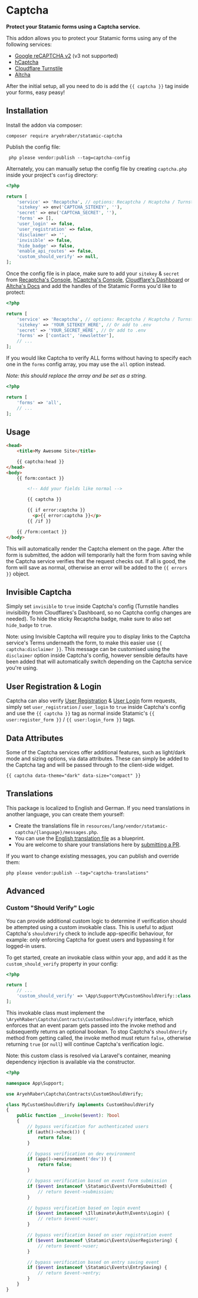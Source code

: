 # Captcha

**Protect your Statamic forms using a Captcha service.**

This addon allows you to protect your Statamic forms using any of the following services:
- [Google reCAPTCHA v2](https://developers.google.com/recaptcha/intro) (v3 not supported)
- [hCaptcha](https://hcaptcha.com/?r=eaeeea7cd23c)
- [Cloudflare Turnstile](https://developers.cloudflare.com/turnstile)
- [Altcha](https://altcha.org)

After the initial setup, all you need to do is add the `{{ captcha }}` tag inside your forms, easy peasy!

## Installation

Install the addon via composer:

```
composer require aryehraber/statamic-captcha
```

Publish the config file:

```
 php please vendor:publish --tag=captcha-config
```

Alternately, you can manually setup the config file by creating `captcha.php` inside your project's `config` directory:

```php
<?php

return [
    'service' => 'Recaptcha', // options: Recaptcha / Hcaptcha / Turnstile / Altcha
    'sitekey' => env('CAPTCHA_SITEKEY', ''),
    'secret' => env('CAPTCHA_SECRET', ''),
    'forms' => [],
    'user_login' => false,
    'user_registration' => false,
    'disclaimer' => '',
    'invisible' => false,
    'hide_badge' => false,
    'enable_api_routes' => false,
    'custom_should_verify' => null,
];
```

Once the config file is in place, make sure to add your `sitekey` & `secret` from [Recaptcha's Console](https://www.google.com/recaptcha/admin), [hCaptcha's Console](https://dashboard.hcaptcha.com/sites), [Cloudflare's Dashboard](https://dash.cloudflare.com) or [Altcha's Docs](https://altcha.org/docs/api/api_keys/) and add the handles of the Statamic Forms you'd like to protect:

```php
<?php

return [
    'service' => 'Recaptcha', // options: Recaptcha / Hcaptcha / Turnstile / Altcha
    'sitekey' => 'YOUR_SITEKEY_HERE', // Or add to .env
    'secret' => 'YOUR_SECRET_HERE', // Or add to .env
    'forms' => ['contact', 'newsletter'],
    // ...
];
```

If you would like Captcha to verify ALL forms without having to specify each one in the `forms` config array, you may use the `all` option instead.

_Note: this should replace the array and be set as a string._

```php
<?php

return [
    'forms' => 'all',
    // ...
];
```

## Usage

```html
<head>
    <title>My Awesome Site</title>

    {{ captcha:head }}
</head>
<body>
    {{ form:contact }}

        <!-- Add your fields like normal -->

        {{ captcha }}

        {{ if error:captcha }}
          <p>{{ error:captcha }}</p>
        {{ /if }}

    {{ /form:contact }}
</body>
```

This will automatically render the Captcha element on the page. After the form is submitted, the addon will temporarily halt the form from saving while the Captcha service verifies that the request checks out. If all is good, the form will save as normal, otherwise an error will be added to the `{{ errors }}` object.

## Invisible Captcha

Simply set `invisible` to `true` inside Captcha's config (Turnstile handles invisibility from Cloudflares's Dashboard, so no Captcha config changes are needed). To hide the sticky Recaptcha badge, make sure to also set `hide_badge` to `true`.

Note: using Invisible Captcha will require you to display links to the Captcha service's Terms underneath the form, to make this easier use `{{ captcha:disclaimer }}`. This message can be customised using the `disclaimer` option inside Captcha's config, however sensible defaults have been added that will automatically switch depending on the Captcha service you're using.

## User Registration & Login

Captcha can also verify [User Registration](https://statamic.dev/tags/user-register_form) & [User Login](https://statamic.dev/tags/user-login_form) form requests, simply set `user_registration` / `user_login` to `true` inside Captcha's config and use the `{{ captcha }}` tag as normal inside Statamic's `{{ user:register_form }}` / `{{ user:login_form }}` tags.

## Data Attributes

Some of the Captcha services offer additional features, such as light/dark mode and sizing options, via data attributes. These can simply be added to the Captcha tag and will be passed through to the client-side widget.

```
{{ captcha data-theme="dark" data-size="compact" }}
```

## Translations

This package is localized to English and German.
If you need translations in another language, you can create them yourself:

* Create the translations file in `resources/lang/vendor/statamic-captcha/{language}/messages.php`.
* You can use the [English translation file](https://github.com/aryehraber/statamic-captcha/blob/master/resources/lang/en/messages.php) as a blueprint.
* You are welcome to share your translations here by [submitting a PR](https://github.com/aryehraber/statamic-captcha/pulls).

If you want to change existing messages, you can publish and override them:

```
php please vendor:publish --tag="captcha-translations"
```

## Advanced

### Custom "Should Verify" Logic

You can provide additional custom logic to determine if verification should be attempted using a custom invokable class. This is useful to adjust Captcha's `shouldVerify` check to include app-specific behaviour, for example: only enforcing Captcha for guest users and bypassing it for logged-in users.

To get started, create an invokable class within your app, and add it as the `custom_should_verify` property in your config:

```php
<?php

return [
    // ...
    'custom_should_verify' => \App\Support\MyCustomShouldVerify::class,
];
```

This invokable class must implement the `\AryehRaber\Captcha\Contracts\CustomShouldVerify` interface, which enforces that an event param gets passed into the invoke method and subsequently returns an optional boolean. To stop Captcha's `shouldVerify` method from getting called, the invoke method must return `false`, otherwise returning `true` (or `null`) will continue Captcha's verification logic.

Note: this custom class is resolved via Laravel's container, meaning dependency injection is available via the constructor.

```php
<?php

namespace App\Support;

use AryehRaber\Captcha\Contracts\CustomShouldVerify;

class MyCustomShouldVerify implements CustomShouldVerify
{
    public function __invoke($event): ?bool
    {
        // bypass verification for authenticated users
        if (auth()->check()) {
            return false;
        }

        // bypass verification on dev environment
        if (app()->environment('dev')) {
            return false;
        }

        // bypass verification based on event form submission
        if ($event instanceof \Statamic\Events\FormSubmitted) {
            // return $event->submission;
        }

        // bypass verification based on login event
        if ($event instanceof \Illuminate\Auth\Events\Login) {
            // return $event->user;
        }

        // bypass verification based on user registration event
        if ($event instanceof \Statamic\Events\UserRegistering) {
            // return $event->user;
        }

        // bypass verification based on entry saving event
        if ($event instanceof \Statamic\Events\EntrySaving) {
            // return $event->entry;
        }
    }
}
```
